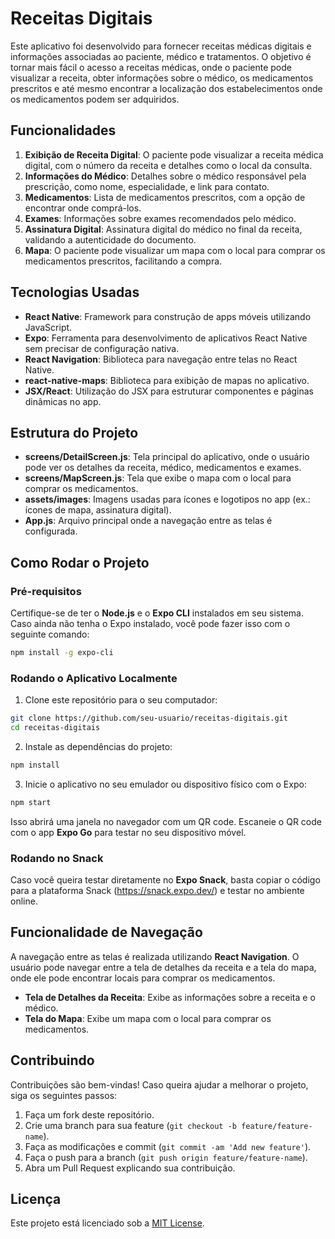 
# Receitas Digitais

Este aplicativo foi desenvolvido para fornecer receitas médicas digitais e informações associadas ao paciente, médico e tratamentos. O objetivo é tornar mais fácil o acesso a receitas médicas, onde o paciente pode visualizar a receita, obter informações sobre o médico, os medicamentos prescritos e até mesmo encontrar a localização dos estabelecimentos onde os medicamentos podem ser adquiridos.

## Funcionalidades

1. **Exibição de Receita Digital**: O paciente pode visualizar a receita médica digital, com o número da receita e detalhes como o local da consulta.
2. **Informações do Médico**: Detalhes sobre o médico responsável pela prescrição, como nome, especialidade, e link para contato.
3. **Medicamentos**: Lista de medicamentos prescritos, com a opção de encontrar onde comprá-los.
4. **Exames**: Informações sobre exames recomendados pelo médico.
5. **Assinatura Digital**: Assinatura digital do médico no final da receita, validando a autenticidade do documento.
6. **Mapa**: O paciente pode visualizar um mapa com o local para comprar os medicamentos prescritos, facilitando a compra.

## Tecnologias Usadas

- **React Native**: Framework para construção de apps móveis utilizando JavaScript.
- **Expo**: Ferramenta para desenvolvimento de aplicativos React Native sem precisar de configuração nativa.
- **React Navigation**: Biblioteca para navegação entre telas no React Native.
- **react-native-maps**: Biblioteca para exibição de mapas no aplicativo.
- **JSX/React**: Utilização do JSX para estruturar componentes e páginas dinâmicas no app.

## Estrutura do Projeto

- **screens/DetailScreen.js**: Tela principal do aplicativo, onde o usuário pode ver os detalhes da receita, médico, medicamentos e exames.
- **screens/MapScreen.js**: Tela que exibe o mapa com o local para comprar os medicamentos.
- **assets/images**: Imagens usadas para ícones e logotipos no app (ex.: ícones de mapa, assinatura digital).
- **App.js**: Arquivo principal onde a navegação entre as telas é configurada.

## Como Rodar o Projeto

### Pré-requisitos

Certifique-se de ter o **Node.js** e o **Expo CLI** instalados em seu sistema. Caso ainda não tenha o Expo instalado, você pode fazer isso com o seguinte comando:

```bash
npm install -g expo-cli
```

### Rodando o Aplicativo Localmente

1. Clone este repositório para o seu computador:

```bash
git clone https://github.com/seu-usuario/receitas-digitais.git
cd receitas-digitais
```

2. Instale as dependências do projeto:

```bash
npm install
```

3. Inicie o aplicativo no seu emulador ou dispositivo físico com o Expo:

```bash
npm start
```

Isso abrirá uma janela no navegador com um QR code. Escaneie o QR code com o app **Expo Go** para testar no seu dispositivo móvel.

### Rodando no Snack

Caso você queira testar diretamente no **Expo Snack**, basta copiar o código para a plataforma Snack (https://snack.expo.dev/) e testar no ambiente online.

## Funcionalidade de Navegação

A navegação entre as telas é realizada utilizando **React Navigation**. O usuário pode navegar entre a tela de detalhes da receita e a tela do mapa, onde ele pode encontrar locais para comprar os medicamentos.

- **Tela de Detalhes da Receita**: Exibe as informações sobre a receita e o médico.
- **Tela do Mapa**: Exibe um mapa com o local para comprar os medicamentos.

## Contribuindo

Contribuições são bem-vindas! Caso queira ajudar a melhorar o projeto, siga os seguintes passos:

1. Faça um fork deste repositório.
2. Crie uma branch para sua feature (`git checkout -b feature/feature-name`).
3. Faça as modificações e commit (`git commit -am 'Add new feature'`).
4. Faça o push para a branch (`git push origin feature/feature-name`).
5. Abra um Pull Request explicando sua contribuição.

## Licença

Este projeto está licenciado sob a [MIT License](LICENSE).
